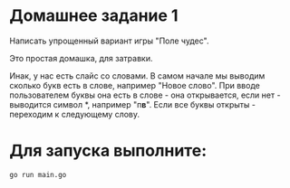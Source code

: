 # Домашнее задание 1

Написать упрощенный вариант игры "Поле чудес".

Это простая домашка, для затравки.

Инак, у нас есть слайс со словами.
В самом начале мы выводим сколько букв есть в слове, например "Новое слово".
При вводе пользователем буквы она есть в слове - она открывается, если нет - выводится символ *, например "п**в**".
Если все буквы открыты - переходим к следующему слову.

# Для запуска выполните:
```
go run main.go
```

